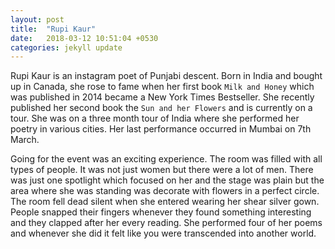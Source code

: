 ```yaml
---
layout: post
title:  "Rupi Kaur"
date:   2018-03-12 10:51:04 +0530
categories: jekyll update
---
```

Rupi Kaur is an instagram poet of Punjabi descent. Born in India and bought up in Canada, she rose to fame when her first book `Milk and Honey` which was published in 2014 became a New York Times Bestseller. She recently published her second book the `Sun and her Flowers` and is currently on a tour. She was on a three month tour of India where she performed her poetry in various cities. Her last performance occurred in Mumbai on 7th March.


Going for the event was an exciting experience. The room was filled with all types of people. It was not just women but there were a lot of men. There was just one spotlight which focused on her and the stage was plain but the area where she was standing was decorate with flowers in a perfect circle. The room fell dead silent when she entered wearing her shear silver gown. People snapped their fingers whenever they found something interesting and they clapped after her every reading. She performed four of her poems and whenever she did it felt like you were transcended into another world.
